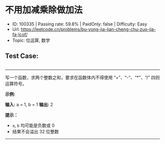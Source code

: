# 不用加减乘除做加法                                                      

* ID: 100335  | Passing rate: 59.8% | PaidOnly: false  | Difficulty: Easy 
* Url: https://leetcode.cn/problems/bu-yong-jia-jian-cheng-chu-zuo-jia-fa-lcof/ 
* Topic: 位运算, 数学 

## Test Case:

```

```

---

写一个函数，求两个整数之和，要求在函数体内不得使用 “+”、“-”、“*”、“/”
四则运算符号。


**示例:**

**输入:** a = 1, b = 1
**输出:** 2


**提示：**

* `a`, `b` 均可能是负数或 0
* 结果不会溢出 32 位整数

---